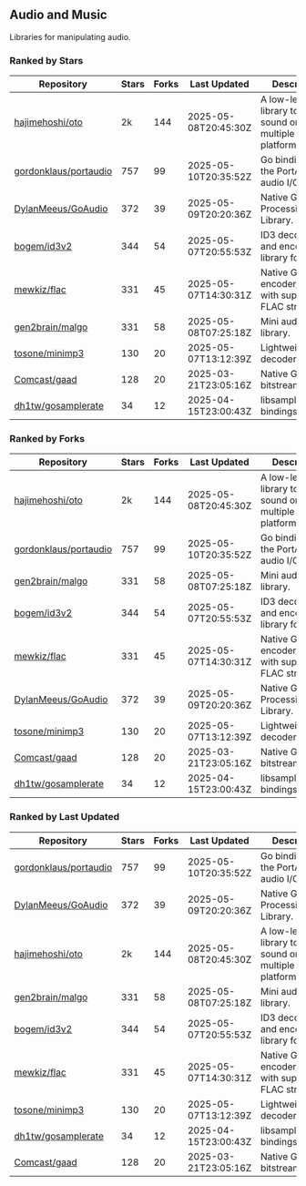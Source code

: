 ## Audio and Music

Libraries for manipulating audio.

### Ranked by Stars

| Repository | Stars | Forks | Last Updated | Description | 
|------------|-------|-------|--------------|-------------|
| [hajimehoshi/oto](https://github.com/hajimehoshi/oto) | 2k | 144 | 2025-05-08T20:45:30Z |  A low-level library to play sound on multiple platforms. |
| [gordonklaus/portaudio](https://github.com/gordonklaus/portaudio) | 757 | 99 | 2025-05-10T20:35:52Z |  Go bindings for the PortAudio audio I/O library. |
| [DylanMeeus/GoAudio](https://github.com/DylanMeeus/GoAudio) | 372 | 39 | 2025-05-09T20:20:36Z |  Native Go Audio Processing Library. |
| [bogem/id3v2](https://github.com/bogem/id3v2) | 344 | 54 | 2025-05-07T20:55:53Z |  ID3 decoding and encoding library for Go. |
| [mewkiz/flac](https://github.com/mewkiz/flac) | 331 | 45 | 2025-05-07T14:30:31Z |  Native Go FLAC encoder/decoder with support for FLAC streams. |
| [gen2brain/malgo](https://github.com/gen2brain/malgo) | 331 | 58 | 2025-05-08T07:25:18Z |  Mini audio library. |
| [tosone/minimp3](https://github.com/tosone/minimp3) | 130 | 20 | 2025-05-07T13:12:39Z |  Lightweight MP3 decoder library. |
| [Comcast/gaad](https://github.com/Comcast/gaad) | 128 | 20 | 2025-03-21T23:05:16Z |  Native Go AAC bitstream parser. |
| [dh1tw/gosamplerate](https://github.com/dh1tw/gosamplerate) | 34 | 12 | 2025-04-15T23:00:43Z |  libsamplerate bindings for go. |

### Ranked by Forks

| Repository | Stars | Forks | Last Updated | Description | 
|------------|-------|-------|--------------|-------------|
| [hajimehoshi/oto](https://github.com/hajimehoshi/oto) | 2k | 144 | 2025-05-08T20:45:30Z |  A low-level library to play sound on multiple platforms. |
| [gordonklaus/portaudio](https://github.com/gordonklaus/portaudio) | 757 | 99 | 2025-05-10T20:35:52Z |  Go bindings for the PortAudio audio I/O library. |
| [gen2brain/malgo](https://github.com/gen2brain/malgo) | 331 | 58 | 2025-05-08T07:25:18Z |  Mini audio library. |
| [bogem/id3v2](https://github.com/bogem/id3v2) | 344 | 54 | 2025-05-07T20:55:53Z |  ID3 decoding and encoding library for Go. |
| [mewkiz/flac](https://github.com/mewkiz/flac) | 331 | 45 | 2025-05-07T14:30:31Z |  Native Go FLAC encoder/decoder with support for FLAC streams. |
| [DylanMeeus/GoAudio](https://github.com/DylanMeeus/GoAudio) | 372 | 39 | 2025-05-09T20:20:36Z |  Native Go Audio Processing Library. |
| [tosone/minimp3](https://github.com/tosone/minimp3) | 130 | 20 | 2025-05-07T13:12:39Z |  Lightweight MP3 decoder library. |
| [Comcast/gaad](https://github.com/Comcast/gaad) | 128 | 20 | 2025-03-21T23:05:16Z |  Native Go AAC bitstream parser. |
| [dh1tw/gosamplerate](https://github.com/dh1tw/gosamplerate) | 34 | 12 | 2025-04-15T23:00:43Z |  libsamplerate bindings for go. |

### Ranked by Last Updated

| Repository | Stars | Forks | Last Updated | Description | 
|------------|-------|-------|--------------|-------------|
| [gordonklaus/portaudio](https://github.com/gordonklaus/portaudio) | 757 | 99 | 2025-05-10T20:35:52Z |  Go bindings for the PortAudio audio I/O library. |
| [DylanMeeus/GoAudio](https://github.com/DylanMeeus/GoAudio) | 372 | 39 | 2025-05-09T20:20:36Z |  Native Go Audio Processing Library. |
| [hajimehoshi/oto](https://github.com/hajimehoshi/oto) | 2k | 144 | 2025-05-08T20:45:30Z |  A low-level library to play sound on multiple platforms. |
| [gen2brain/malgo](https://github.com/gen2brain/malgo) | 331 | 58 | 2025-05-08T07:25:18Z |  Mini audio library. |
| [bogem/id3v2](https://github.com/bogem/id3v2) | 344 | 54 | 2025-05-07T20:55:53Z |  ID3 decoding and encoding library for Go. |
| [mewkiz/flac](https://github.com/mewkiz/flac) | 331 | 45 | 2025-05-07T14:30:31Z |  Native Go FLAC encoder/decoder with support for FLAC streams. |
| [tosone/minimp3](https://github.com/tosone/minimp3) | 130 | 20 | 2025-05-07T13:12:39Z |  Lightweight MP3 decoder library. |
| [dh1tw/gosamplerate](https://github.com/dh1tw/gosamplerate) | 34 | 12 | 2025-04-15T23:00:43Z |  libsamplerate bindings for go. |
| [Comcast/gaad](https://github.com/Comcast/gaad) | 128 | 20 | 2025-03-21T23:05:16Z |  Native Go AAC bitstream parser. |

